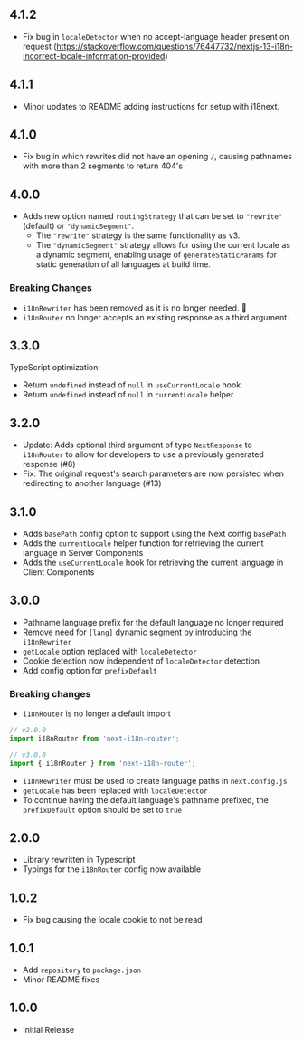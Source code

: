 ## 4.1.2

- Fix bug in `localeDetector` when no accept-language header present on request (https://stackoverflow.com/questions/76447732/nextjs-13-i18n-incorrect-locale-information-provided)

## 4.1.1

- Minor updates to README adding instructions for setup with i18next.

## 4.1.0

- Fix bug in which rewrites did not have an opening `/`, causing pathnames with more than 2 segments to return 404's

## 4.0.0

- Adds new option named `routingStrategy` that can be set to `"rewrite"` (default) or `"dynamicSegment"`.
  - The `"rewrite"` strategy is the same functionality as v3.
  - The `"dynamicSegment"` strategy allows for using the current locale as a dynamic segment, enabling usage of `generateStaticParams` for static generation of all languages at build time.

### Breaking Changes

- `i18nRewriter` has been removed as it is no longer needed. 🎉
- `i18nRouter` no longer accepts an existing response as a third argument.

## 3.3.0

TypeScript optimization:

- Return `undefined` instead of `null` in `useCurrentLocale` hook
- Return `undefined` instead of `null` in `currentLocale` helper

## 3.2.0

- Update: Adds optional third argument of type `NextResponse` to `i18nRouter` to allow for developers to use a previously generated response (#8)
- Fix: The original request's search parameters are now persisted when redirecting to another language (#13)

## 3.1.0

- Adds `basePath` config option to support using the Next config `basePath`
- Adds the `currentLocale` helper function for retrieving the current language in Server Components
- Adds the `useCurrentLocale` hook for retrieving the current language in Client Components

## 3.0.0

- Pathname language prefix for the default language no longer required
- Remove need for `[lang]` dynamic segment by introducing the `i18nRewriter`
- `getLocale` option replaced with `localeDetector`
- Cookie detection now independent of `localeDetector` detection
- Add config option for `prefixDefault`

### Breaking changes

- `i18nRouter` is no longer a default import

```js
// v2.0.0
import i18nRouter from 'next-i18n-router';

// v3.0.0
import { i18nRouter } from 'next-i18n-router';
```

- `i18nRewriter` must be used to create language paths in `next.config.js`
- `getLocale` has been replaced with `localeDetector`
- To continue having the default language's pathname prefixed, the `prefixDefault` option should be set to `true`

## 2.0.0

- Library rewritten in Typescript
- Typings for the `i18nRouter` config now available

## 1.0.2

- Fix bug causing the locale cookie to not be read

## 1.0.1

- Add `repository` to `package.json`
- Minor README fixes

## 1.0.0

- Initial Release
